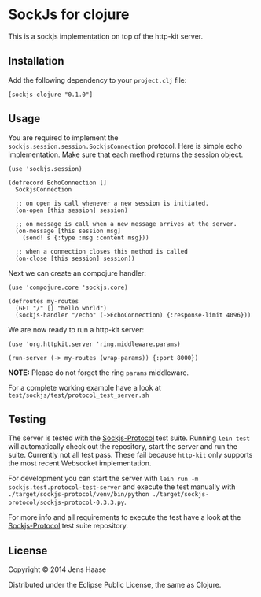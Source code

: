 # SockJs for clojure

This is a sockjs implementation on top of the http-kit server.

## Installation

Add the following dependency to your `project.clj` file:

    [sockjs-clojure "0.1.0"]

## Usage

You are required to implement the
`sockjs.session.session.SockjsConnection` protocol.  Here is simple
echo implementation. Make sure that each method returns the session
object.

```
(use 'sockjs.session)

(defrecord EchoConnection []
  SockjsConnection

  ;; on open is call whenever a new session is initiated.
  (on-open [this session] session)

  ;; on message is call when a new message arrives at the server.
  (on-message [this session msg]
    (send! s {:type :msg :content msg}))

  ;; when a connection closes this method is called
  (on-close [this session] session))
```

Next we can create an compojure handler:

```
(use 'compojure.core 'sockjs.core)

(defroutes my-routes
  (GET "/" [] "hello world")
  (sockjs-handler "/echo" (->EchoConnection) {:response-limit 4096}))
```

We are now ready to run a http-kit server:

```
(use 'org.httpkit.server 'ring.middleware.params)

(run-server (-> my-routes (wrap-params)) {:port 8000})
```

__NOTE:__ Please do not forget the ring `params` middleware.


For a complete working example have a look at
`test/sockjs/test/protocol_test_server.sh`

## Testing

The server is tested with the
[Sockjs-Protocol](https://github.com/sockjs/sockjs-protocol) test
suite. Running `lein test` will automatically check out the
repository, start the server and run the suite. Currently not all test
pass. These fail because `http-kit` only supports the most recent
Websocket implementation.

For development you can start the server with
`lein run -m sockjs.test.protocol-test-server` and execute the test manually with
`./target/sockjs-protocol/venv/bin/python ./target/sockjs-protocol/sockjs-protocol-0.3.3.py`.

For more info and all requirements to execute the test have a look at
the [Sockjs-Protocol](https://github.com/sockjs/sockjs-protocol) test
suite repository.

## License

Copyright © 2014 Jens Haase

Distributed under the Eclipse Public License, the same as Clojure.
